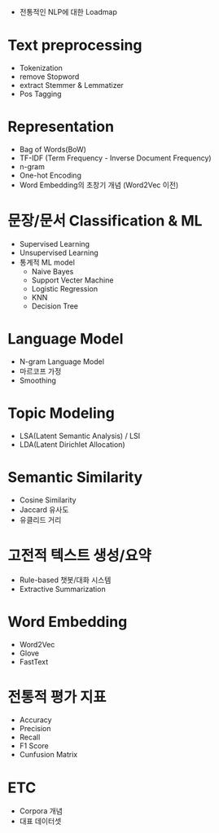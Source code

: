
- 전통적인 NLP에 대한 Loadmap
# Text preprocessing
- Tokenization
- remove Stopword
- extract Stemmer & Lemmatizer
- Pos Tagging

# Representation
- Bag of Words(BoW)
- TF-IDF (Term Frequency - Inverse Document Frequency)
- n-gram
- One-hot Encoding
- Word Embedding의 초창기 개념 (Word2Vec 이전)


# 문장/문서 Classification & ML
- Supervised Learning
- Unsupervised Learning
- 통계적 ML model
	- Naive Bayes
	- Support Vecter Machine
	- Logistic Regression
	- KNN
	- Decision Tree

# Language Model
- N-gram Language Model
- 마르코프 가정
- Smoothing

# Topic Modeling
- LSA(Latent Semantic Analysis) / LSI
- LDA(Latent Dirichlet Allocation)

# Semantic Similarity
- Cosine Similarity
- Jaccard 유사도
- 유클리드 거리

# 고전적 텍스트 생성/요약
- Rule-based 챗봇/대화 시스템
- Extractive Summarization

# Word Embedding
- Word2Vec
- Glove
- FastText

# 전통적 평가 지표
- Accuracy
- Precision
- Recall
- F1 Score
- Cunfusion Matrix

# ETC
- Corpora 개념
- 대표 데이터셋